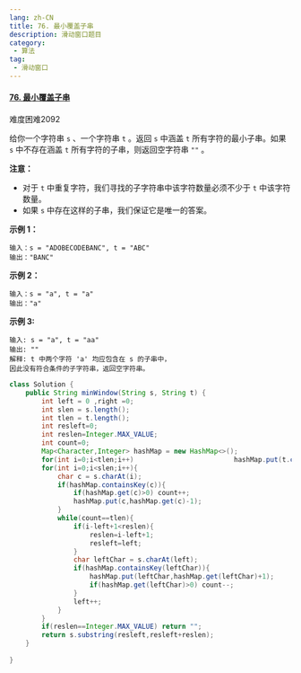 ```yaml
---
lang: zh-CN
title: 76. 最小覆盖子串
description: 滑动窗口题目
category: 
 - 算法
tag:
 - 滑动窗口
---
```




#### [76. 最小覆盖子串](https://leetcode.cn/problems/minimum-window-substring/)

难度困难2092

给你一个字符串 `s` 、一个字符串 `t` 。返回 `s` 中涵盖 `t` 所有字符的最小子串。如果 `s` 中不存在涵盖 `t` 所有字符的子串，则返回空字符串 `""` 。

 

**注意：**

- 对于 `t` 中重复字符，我们寻找的子字符串中该字符数量必须不少于 `t` 中该字符数量。
- 如果 `s` 中存在这样的子串，我们保证它是唯一的答案。

 

**示例 1：**

```
输入：s = "ADOBECODEBANC", t = "ABC"
输出："BANC"
```

**示例 2：**

```
输入：s = "a", t = "a"
输出："a"
```

**示例 3:**

```
输入: s = "a", t = "aa"
输出: ""
解释: t 中两个字符 'a' 均应包含在 s 的子串中，
因此没有符合条件的子字符串，返回空字符串。
```

```java
class Solution {
    public String minWindow(String s, String t) {
        int left = 0 ,right =0;
        int slen = s.length();
        int tlen = t.length();
        int resleft=0;
        int reslen=Integer.MAX_VALUE;
        int count=0;
        Map<Character,Integer> hashMap = new HashMap<>();
        for(int i=0;i<tlen;i++) 				        hashMap.put(t.charAt(i),hashMap.getOrDefault(t.charAt(i),0)+1);
        for(int i=0;i<slen;i++){
            char c = s.charAt(i);
            if(hashMap.containsKey(c)){
                if(hashMap.get(c)>0) count++;
                hashMap.put(c,hashMap.get(c)-1);
            }
            while(count==tlen){
                if(i-left+1<reslen){
                    reslen=i-left+1;
                    resleft=left;
                }
                char leftChar = s.charAt(left);
                if(hashMap.containsKey(leftChar)){
                    hashMap.put(leftChar,hashMap.get(leftChar)+1);
                    if(hashMap.get(leftChar)>0) count--;
                }
                left++;
            }
        }
        if(reslen==Integer.MAX_VALUE) return "";
        return s.substring(resleft,resleft+reslen);
    }
    
}
```

